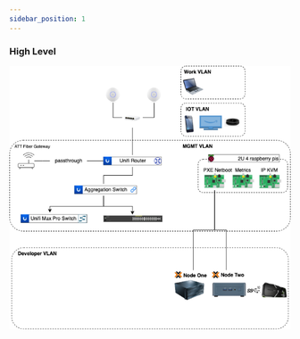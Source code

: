 ```yaml
---
sidebar_position: 1
---
```


### High Level

![V1Diagram](https://raw.githubusercontent.com/teaglebuilt/homelab/main/docs/static/img/overview.v1.png)
